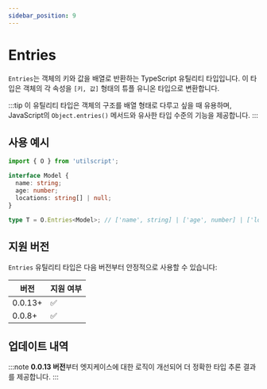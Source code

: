 ```yaml
---
sidebar_position: 9
---
```


# Entries

`Entries`는 객체의 키와 값을 배열로 반환하는 TypeScript 유틸리티 타입입니다. 이 타입은 객체의 각 속성을 `[키, 값]` 형태의 튜플 유니온 타입으로 변환합니다.

:::tip
이 유틸리티 타입은 객체의 구조를 배열 형태로 다루고 싶을 때 유용하며, JavaScript의 `Object.entries()` 메서드와 유사한 타입 수준의 기능을 제공합니다.
:::

## 사용 예시

```ts
import { O } from 'utilscript';

interface Model {
  name: string;
  age: number;
  locations: string[] | null;
}

type T = O.Entries<Model>; // ['name', string] | ['age', number] | ['locations', string[] | null]
```

## 지원 버전

`Entries` 유틸리티 타입은 다음 버전부터 안정적으로 사용할 수 있습니다:

| 버전    | 지원 여부 |
| ------- | --------- |
| 0.0.13+ | ✅        |
| 0.0.8+  | ✅        |

## 업데이트 내역

:::note
**0.0.13 버전**부터 엣지케이스에 대한 로직이 개선되어 더 정확한 타입 추론 결과를 제공합니다.
:::
